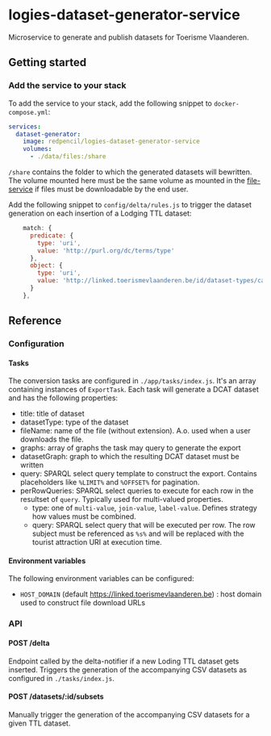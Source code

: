 # logies-dataset-generator-service
Microservice to generate and publish datasets for Toerisme Vlaanderen.

## Getting started
### Add the service to your stack
To add the service to your stack, add the following snippet to `docker-compose.yml`:

```yml
services:
  dataset-generator:
    image: redpencil/logies-dataset-generator-service
    volumes:
      - ./data/files:/share
```

`/share` contains the folder to which the generated datasets will bewritten. The volume mounted here must be the same volume as mounted in the [file-service](https://github.com/mu-semtech/file-service) if files must be downloadable by the end user.

Add the following snippet to `config/delta/rules.js` to trigger the dataset generation on each insertion of a Lodging TTL dataset:

```javascript
    match: {
      predicate: {
        type: 'uri',
        value: 'http://purl.org/dc/terms/type'
      },
      object: {
        type: 'uri',
        value: 'http://linked.toerismevlaanderen.be/id/dataset-types/ca82a1e3-8a7c-438e-ba37-cf36063ba060'
      }
    },
```

## Reference
### Configuration
#### Tasks
The conversion tasks are configured in `./app/tasks/index.js`. It's an array containing instances of `ExportTask`. Each task will generate a DCAT dataset and has the following properties:
* title: title of dataset
* datasetType: type of the dataset
* fileName: name of the file (without extension). A.o. used when a user downloads the file.
* graphs: array of graphs the task may query to generate the export
* datasetGraph: graph to which the resulting DCAT dataset must be written
* query: SPARQL select query template to construct the export. Contains placeholders like `%LIMIT%` and `%OFFSET%` for pagination.
* perRowQueries: SPARQL select queries to execute for each row in the resultset of `query`. Typically used for multi-valued properties.
  * type: one of `multi-value`, `join-value`, `label-value`. Defines strategy how values must be combined.
  * query: SPARQL select query that will be executed per row. The row subject must be referenced as `%s%` and will be replaced with the tourist attraction URI at execution time.
  
#### Environment variables
The following environment variables can be configured:
* `HOST_DOMAIN` (default https://linked.toerismevlaanderen.be) : host domain used to construct file download URLs


### API
#### POST /delta
Endpoint called by the delta-notifier if a new Loding TTL dataset gets inserted. Triggers the generation of the accompanying CSV datasets as configured in `./tasks/index.js`.

#### POST /datasets/:id/subsets
Manually trigger the generation of the accompanying CSV datasets for a given TTL dataset.
